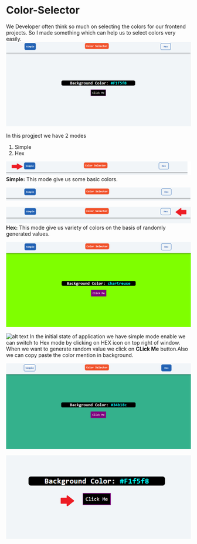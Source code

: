 # Color-Selector
We Developer often think so much on selecting the colors for our frontend projects. So I made something which can help us to select colors very easily.
![alt text](https://github.com/KRISHANKANTAGNIHOTRI/Color-Selector/blob/main/images/1.PNG)

In this progject we have 2 modes 
1) Simple
2) Hex

![alt text](https://github.com/KRISHANKANTAGNIHOTRI/Color-Selector/blob/main/images/2.PNG)
<b>Simple:</b> This mode give us some basic colors.

![alt text](https://github.com/KRISHANKANTAGNIHOTRI/Color-Selector/blob/main/images/3.PNG)

![alt text](https://github.com/KRISHANKANTAGNIHOTRI/Color-Selector/blob/main/images/4.PNG)
<b>Hex:</b> This mode give us variety of colors on the basis of randomly generated values.

![alt text](https://github.com/KRISHANKANTAGNIHOTRI/Color-Selector/blob/main/images/5.PNG)

![alt text](https://github.com/KRISHANKANTAGNIHOTRI/Color-Selector/blob/main/images/66.PNG)
In the initial state of application we have simple mode enable we can switch to Hex mode by clicking on HEX icon on top right of window.
When we want to generate random value we click on <b>CLick Me</b> button.Also we can copy paste the color mention in background.

![alt text](https://github.com/KRISHANKANTAGNIHOTRI/Color-Selector/blob/main/images/6.PNG)

![alt text](https://github.com/KRISHANKANTAGNIHOTRI/Color-Selector/blob/main/images/7.PNG)
